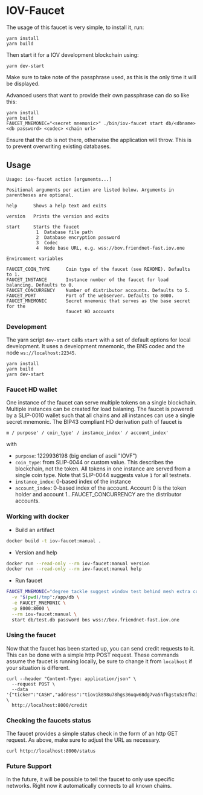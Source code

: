 # IOV-Faucet

The usage of this faucet is very simple, to install it, run:

```
yarn install
yarn build
```

Then start it for a IOV development blockchain using:

```
yarn dev-start
```

Make sure to take note of the passphrase used, as this is the only time it will be displayed.

Advanced users that want to provide their own passphrase can do so like this:

```
yarn install
yarn build
FAUCET_MNEMONIC="<secret mnemonic>" ./bin/iov-faucet start db/<dbname> <db password> <codec> <chain url>
```

Ensure that the db is not there, otherwise the application will throw. This is to prevent overwriting existing databases.

## Usage

```
Usage: iov-faucet action [arguments...]

Positional arguments per action are listed below. Arguments in parentheses are optional.

help      Shows a help text and exits

version   Prints the version and exits

start     Starts the faucet
           1  Database file path
           2  Database encryption password
           3  Codec
           4  Node base URL, e.g. wss://bov.friendnet-fast.iov.one

Environment variables

FAUCET_COIN_TYPE      Coin type of the faucet (see README). Defaults to 1.
FAUCET_INSTANCE       Instance number of the faucet for load balancing. Defaults to 0.
FAUCET_CONCURRENCY    Number of distributor accounts. Defaults to 5.
FAUCET_PORT           Port of the webserver. Defaults to 8000.
FAUCET_MNEMONIC       Secret mnemonic that serves as the base secret for the
                      faucet HD accounts
```

### Development

The yarn script `dev-start` calls `start` with
a set of default options for local development. It uses a development mnemonic,
the BNS codec and the node `ws://localhost:22345`.

```
yarn install
yarn build
yarn dev-start
```

### Faucet HD wallet

One instance of the faucet can serve multiple tokens on a single blockchain. Multiple
instances can be created for load balaning. The faucet is powered by a SLIP-0010 wallet
such that all chains and all instances can use a single secret mnemonic.
The BIP43 compliant HD derivation path of faucet is

```
m / purpose' / coin_type' / instance_index' / account_index'
```

with

* `purpose`: 1229936198 (big endian of ascii "IOVF")
* `coin_type`: from SLIP-0044 or custom value. This describes the blockchain, not
  the token. All tokens in one instance are served from a single coin type. Note that
  SLIP-0044 suggests value `1` for all testnets.
* `instance_index`: 0-based index of the instance
* `account_index`: 0-based index of the account. Account 0 is the token holder and
   account 1...FAUCET_CONCURRENCY are the distributor accounts.

### Working with docker

* Build an artifact

```bash
docker build -t iov-faucet:manual .
```

* Version and help

```bash
docker run --read-only --rm iov-faucet:manual version
docker run --read-only --rm iov-faucet:manual help
```

* Run faucet

```bash
FAUCET_MNEMONIC="degree tackle suggest window test behind mesh extra cover prepare oak script" docker run --read-only \
  -v "$(pwd)/tmp":/app/db \
  -e FAUCET_MNEMONIC \
  -p 8000:8000 \
  --rm iov-faucet:manual \
  start db/test.db password bns wss://bov.friendnet-fast.iov.one
```

### Using the faucet

Now that the faucet has been started up, you can send credit requests to it. This can be done with a simple http POST request. These commands assume the faucet is running locally, be sure to change it from `localhost` if your situation is different.

```
curl --header "Content-Type: application/json" \
  --request POST \
  --data '{"ticker":"CASH","address":"tiov1k898u78hgs36uqw68dg7va5nfkgstu5z0fhz3f"}' \
  http://localhost:8000/credit
```

### Checking the faucets status

The faucet provides a simple status check in the form of an http GET request. As above, make sure to adjust the URL as necessary.

```
curl http://localhost:8000/status
```

### Future Support

In the future, it will be possible to tell the faucet to only use specific networks. Right now it automatically connects to all known chains.
